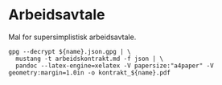 # Arbeidsavtale

Mal for supersimplistisk arbeidsavtale.

```` shell
gpg --decrypt ${name}.json.gpg | \
  mustang -t arbeidskontrakt.md -f json | \
  pandoc --latex-engine=xelatex -V papersize:"a4paper" -V geometry:margin=1.0in -o kontrakt_${name}.pdf
````
